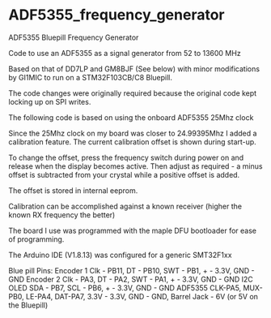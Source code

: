 # ADF5355_frequency_generator

ADF5355 Bluepill Frequency Generator

Code to use an ADF5355 as a signal generator from 52 to 13600 MHz

Based on that of DD7LP and GM8BJF (See below) with minor 
modifications by GI1MIC to run on a STM32F103CB/C8 Bluepill.

The code changes were originally required because the original code
kept locking up on SPI writes.
 
The following code is based on using the onboard ADF5355 25Mhz clock

Since the 25Mhz clock on my board was closer to 24.99395Mhz I added
a calibration feature. The current calibration offset is shown
during start-up.

To change the offset, press the frequency switch during power on and
release when the display becomes active. Then adjust as required -
a minus offset is subtracted from your crystal while a positive offset
is added. 

The offset is stored in internal eeprom.

Calibration can be accomplished  against a known receiver (higher the
known RX frequency the better)

The board I use was programmed with the maple DFU
bootloader for ease of programming.

The Arduino IDE (V1.8.13) was configured for a generic SMT32F1xx

Blue pill Pins:
Encoder 1 Clk - PB11, DT - PB10, SWT - PB1, + - 3.3V, GND - GND
Encoder 2 Clk - PA3, DT - PA2, SWT - PA1, + - 3.3V, GND - GND
I2C OLED  SDA - PB7, SCL - PB6, + - 3.3V, GND - GND
ADF5355  CLK-PA5, MUX-PB0, LE-PA4, DAT-PA7, 3.3V - 3.3V, GND - GND, Barrel Jack - 6V (or 5V on the Bluepill)



